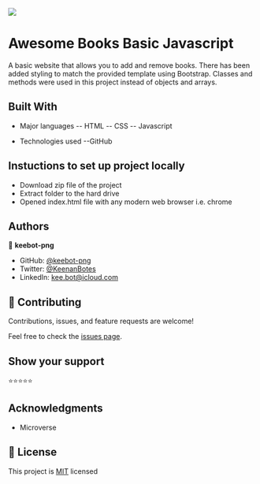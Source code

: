 ![](https://img.shields.io/badge/Microverse-blueviolet)

# Awesome Books Basic Javascript

A basic website that allows you to add and remove books. There has been added styling to match the provided template using Bootstrap. Classes and methods were used in this project instead of objects and arrays.

## Built With

- Major languages
--  HTML
--  CSS
--  Javascript

- Technologies used
--GitHub


## Instuctions to set up project locally
 - Download zip file of the project
 - Extract folder to the hard drive
 - Opened index.html file with any modern web browser i.e. chrome


## Authors

👤 **keebot-png**

- GitHub: [@keebot-png](https://github.com/keebot-png)
- Twitter: [@KeenanBotes](https://twitter.com/KeenanBotes)
- LinkedIn: [kee.bot@icloud.com](https://www.linkedin.com/in/keenan-botes-947043160)


## 🤝 Contributing

Contributions, issues, and feature requests are welcome!

Feel free to check the [issues page](../../issues/).

## Show your support

⭐️⭐️⭐️⭐️⭐


## Acknowledgments

- Microverse

## 📝 License

This project is [MIT](./license) licensed
